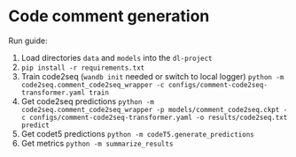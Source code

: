 # Code comment generation

Run guide:

1. Load directories `data` and `models` into the `dl-project`
2. `pip install -r requirements.txt`
3. Train code2seq (`wandb init` needed or switch to local logger) `python -m code2seq.comment_code2seq_wrapper -c configs/comment-code2seq-transformer.yaml train` 
4. Get code2seq predictions `python -m code2seq.comment_code2seq_wrapper -p models/comment_code2seq.ckpt -c configs/comment-code2seq-transformer.yaml -o results/code2seq.txt predict`
5. Get codet5 predictions `python -m codeT5.generate_predictions`
6. Get metrics `python -m summarize_results`